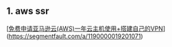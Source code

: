 ## 1. aws ssr

[[免费申请亚马逊云(AWS)一年云主机使用+搭建自己的VPN](https://segmentfault.com/a/1190000019201071)](https://segmentfault.com/a/1190000019201071)

